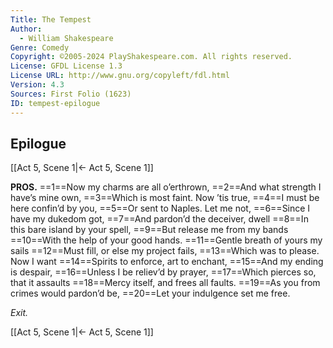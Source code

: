 ```yaml
---
Title: The Tempest
Author: 
  - William Shakespeare
Genre: Comedy
Copyright: ©2005-2024 PlayShakespeare.com. All rights reserved.
License: GFDL License 1.3
License URL: http://www.gnu.org/copyleft/fdl.html
Version: 4.3
Sources: First Folio (1623)
ID: tempest-epilogue
---
```


## Epilogue
[[Act 5, Scene 1|← Act 5, Scene 1]]

**PROS.**
==1==Now my charms are all o’erthrown,
==2==And what strength I have’s mine own,
==3==Which is most faint. Now ’tis true,
==4==I must be here confin’d by you,
==5==Or sent to Naples. Let me not,
==6==Since I have my dukedom got,
==7==And pardon’d the deceiver, dwell
==8==In this bare island by your spell,
==9==But release me from my bands
==10==With the help of your good hands.
==11==Gentle breath of yours my sails
==12==Must fill, or else my project fails,
==13==Which was to please. Now I want
==14==Spirits to enforce, art to enchant,
==15==And my ending is despair,
==16==Unless I be reliev’d by prayer,
==17==Which pierces so, that it assaults
==18==Mercy itself, and frees all faults.
==19==As you from crimes would pardon’d be,
==20==Let your indulgence set me free.


*Exit.*

[[Act 5, Scene 1|← Act 5, Scene 1]]